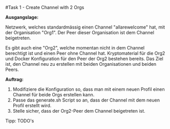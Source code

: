 #Task 1 - Create Channel with 2 Orgs

**Ausgangslage:**

Netzwerk, welches standardmässig einen Channel "allarewelcome" hat, mit der Organisation "Org1". Der Peer dieser Organisation ist dem Channel beigetreten.

Es gibt auch eine "Org2", welche momentan nicht in dem Channel berechtigt ist und einen Peer ohne Channel hat. Kryptomaterial für die Org2 und Docker Konfiguration für den Peer der Org2 bestehen bereits.
Das Ziel ist, den Channel neu zu erstellen mit beiden Organisationen und beiden Peers.

**Auftrag:**
1. Modifiziere die Konfiguration so, dass man mit einem neuen Profil einen Channel für beide Orgs erstellen kann.
2. Passe das generate.sh Script so an, dass der Channel mit dem neuen Profil erstellt wird. 
3. Stelle sicher, dass der Org2-Peer dem Channel beigetreten ist.

Tipp: TODO's